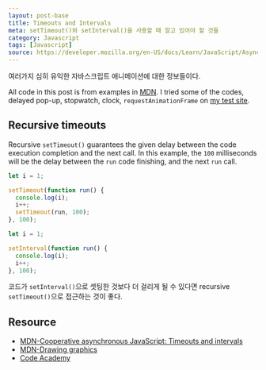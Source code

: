 ```yaml
---
layout: post-base
title: Timeouts and Intervals
meta: setTimeout()와 setInterval()을 사용할 때 알고 있어야 할 것들
category: Javascript
tags: [Javascript]
source: https://developer.mozilla.org/en-US/docs/Learn/JavaScript/Asynchronous/Timeouts_and_intervals
---
```

여러가지 심히 유익한 자바스크립트 애니메이션에 대한 정보들이다.

All code in this post is from examples in [MDN](https://developer.mozilla.org/en-US/docs/Learn/JavaScript/Asynchronous/Timeouts_and_intervals). I tried some of the codes, delayed pop-up, stopwatch, clock, `requestAnimationFrame` on [my test site](/test.html).

## Recursive timeouts

Recursive `setTimeout()` guarantees the given delay between the code execution completion and the next call. In this example, the `100` milliseconds will be the delay between the `run` code finishing, and the next `run` call.

```js
let i = 1;

setTimeout(function run() {
  console.log(i);
  i++;
  setTimeout(run, 100);
}, 100);
```

```js
let i = 1;

setInterval(function run() {
  console.log(i);
  i++;
}, 100);
```

코드가 `setInterval()`으로 셋팅한 것보다 더 걸리게 될 수 있다면 recursive `setTimeout()`으로 접근하는 것이 좋다.

## Resource

- [MDN-Cooperative asynchronous JavaScript: Timeouts and intervals](https://developer.mozilla.org/en-US/docs/Learn/JavaScript/Asynchronous/Timeouts_and_intervals)
- [MDN-Drawing graphics](https://developer.mozilla.org/en-US/docs/Learn/JavaScript/Client-side_web_APIs/Drawing_graphics)
- [Code Academy](codecademy.com)
